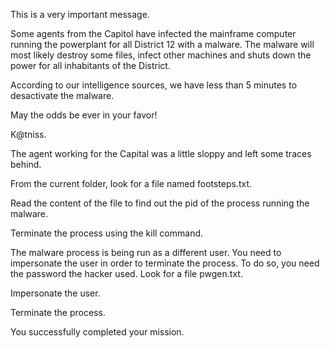 This is a very important message.

Some agents from the Capitol have infected the mainframe computer running the powerplant for all District 12 with a malware.
The malware will most likely destroy some files, infect other machines and shuts down the power for all inhabitants of the District.

According to our intelligence sources, we have less than 5 minutes to desactivate the malware.

May the odds be ever in your favor!

K@tniss.

The agent working for the Capital was a little sloppy and left some traces behind.

From the current folder, look for a file named footsteps.txt.

Read the content of the file to find out the pid of the process running the malware.

Terminate the process using the kill command.

The malware process is being run as a different user. You need to impersonate the user in order to terminate the process. To do so, you need the password the hacker used. Look for a file pwgen.txt.

Impersonate the user.

Terminate the process.

You successfully completed your mission.
